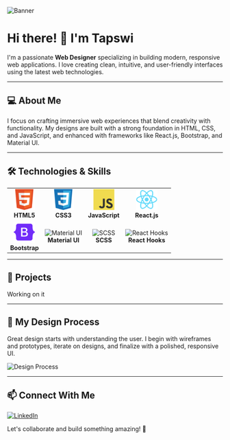 <!-- README.md -->

<!-- Banner/Header Image -->
![Banner](https://via.placeholder.com/1200x300?text=Welcome+to+My+Profile)

# Hi there! 👋 I'm **Tapswi**

I'm a passionate **Web Designer** specializing in building modern, responsive web applications. I love creating clean, intuitive, and user-friendly interfaces using the latest web technologies.

---

## 💻 About Me

I focus on crafting immersive web experiences that blend creativity with functionality. My designs are built with a strong foundation in HTML, CSS, and JavaScript, and enhanced with frameworks like React.js, Bootstrap, and Material UI.

---

## 🛠 Technologies & Skills

<table>
  <tr>
    <td align="center">
      <img src="https://raw.githubusercontent.com/devicons/devicon/master/icons/html5/html5-original.svg" alt="HTML5" width="50" height="50"/><br>
      <strong>HTML5</strong>
    </td>
    <td align="center">
      <img src="https://raw.githubusercontent.com/devicons/devicon/master/icons/css3/css3-original.svg" alt="CSS3" width="50" height="50"/><br>
      <strong>CSS3</strong>
    </td>
    <td align="center">
      <img src="https://raw.githubusercontent.com/devicons/devicon/master/icons/javascript/javascript-original.svg" alt="JavaScript" width="50" height="50"/><br>
      <strong>JavaScript</strong>
    </td>
    <td align="center">
      <img src="https://raw.githubusercontent.com/devicons/devicon/master/icons/react/react-original.svg" alt="React" width="50" height="50"/><br>
      <strong>React.js</strong>
    </td>
  </tr>
  <tr>
    <td align="center">
      <img src="https://raw.githubusercontent.com/devicons/devicon/master/icons/bootstrap/bootstrap-plain.svg" alt="Bootstrap" width="50" height="50"/><br>
      <strong>Bootstrap</strong>
    </td>
    <td align="center">
      <img src="https://seeklogo.com/images/M/material-ui-logo-6C1265C6D2-seeklogo.com.png" alt="Material UI" width="50" height="50"/><br>
      <strong>Material UI</strong>
    </td>
    <td align="center">
      <img src="https://img.shields.io/badge/SCSS-CC6699?style=for-the-badge&logo=Sass&logoColor=white" alt="SCSS" width="50" height="50"/><br>
      <strong>SCSS</strong>
    </td>
    <td align="center">
      <img src="https://img.shields.io/badge/React_Hooks-61DAFB?style=for-the-badge&logo=react&logoColor=white" alt="React Hooks" width="50" height="50"/><br>
      <strong>React Hooks</strong>
    </td>
  </tr>
</table>

---

## 🚀 Projects

Working on it

---

## 🎨 My Design Process

Great design starts with understanding the user. I begin with wireframes and prototypes, iterate on designs, and finalize with a polished, responsive UI.

![Design Process](https://via.placeholder.com/800x200?text=Design+Process+Image)

---

## 📫 Connect With Me

[![LinkedIn](https://img.shields.io/badge/LinkedIn-0A66C2?style=for-the-badge&logo=linkedin&logoColor=white)](https://www.linkedin.com/in/yourprofile) 

Let's collaborate and build something amazing! 🚀
